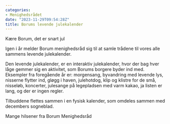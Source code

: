 ```yaml
---
categories:
- Menighedsrådet
date: "2023-11-29T09:54:28Z"
title: Borums levende julekalender
---
```


Kære Borum, det er snart jul

Igen i år melder Borum menighedsråd sig til at samle trådene til vores alle sammens levende julekalender.  

Den levende julekalender, er en interaktiv julekalender, hvor der bag hver låge gemmer sig en aktivitet, som Borums borgere byder ind med. Eksempler fra foregående år er: morgensang, byvandring med levende lys, nisserne flytter ind, gløgg i haven, julehotdog, klip og klistre for de små, nisseløb, koncerter, julesange på legepladsen med varm kakao, ja listen er lang, og der er ingen regler.  

Tilbuddene flettes sammen i en fysisk kalender, som omdeles sammen med decembers sogneblad.  

Mange hilsener fra Borum Menighedsråd